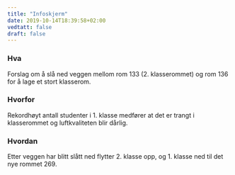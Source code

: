 ```yaml
---
title: "Infoskjerm"
date: 2019-10-14T18:39:58+02:00
vedtatt: false
draft: false
---
```


### Hva

Forslag om å slå ned veggen mellom rom 133 (2. klasserommet) og rom 136 for å lage et stort klasserom.

### Hvorfor

Rekordhøyt antall studenter i 1. klasse medfører at det er trangt i klasserommet og luftkvaliteten blir dårlig.

### Hvordan

Etter veggen har blitt slått ned flytter 2. klasse opp, og 1. klasse ned til det nye rommet 269.

